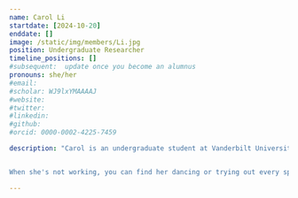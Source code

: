 ```yaml
---
name: Carol Li
startdate: [2024-10-20]
enddate: []
image: /static/img/members/Li.jpg
position: Undergraduate Researcher
timeline_positions: []
#subsequent:  update once you become an alumnus
pronouns: she/her
#email: 
#scholar: WJ9lxYMAAAAJ
#website: 
#twitter: 
#linkedin: 
#github: 
#orcid: 0000-0002-4225-7459

description: "Carol is an undergraduate student at Vanderbilt University, double majoring in Neuroscience and Computer Science. She has a strong interest in computational modeling for structural biology and envisions applying neuroscience-inspired techniques to enhance and understand AI models. 


When she's not working, you can find her dancing or trying out every sport under the sun!"

---
```

